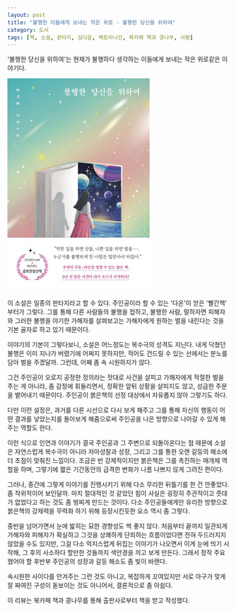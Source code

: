 ```yaml
---
layout: post
title: "불행한 이들에게 보내는 작은 위로 - 불행한 당신을 위하여"
category: 도서
tags: [책, 소설, 판타지, 김다윤, 팩토리나인, 북카페 책과 콩나무, 서평]
---
```


'불행한 당신을 위하여'는
현재가 불행하다 생각하는 이들에게 보내는 작은 위로같은 이야기다.

![표지](/images/for-unfortunate-you-book-h480.jpg)

이 소설은 일종의 판타지라고 할 수 있다.
주인공이라 할 수 있는 '다온'이 얻은 '빨간책' 부터가 그렇다.
그를 통해 다른 사람들의 불행을 접하고,
불행한 사람, 말하자면 피해자와 그러한 불행을 야기한 가해자를 살펴보고는
가해자에게 원하는 벌을 내린다는 것을 기본 골자로 하고 있기 때문이다.

이야기의 기본이 그렇다보니,
소설은 어느정도는 복수극의 성격도 지닌다.
내게 닥쳤던 불행은 이미 지나가 버렸기에 어쩌지 못하지만,
적어도 건드릴 수 있는 선에서는 분노를 담아 벌을 주겠달까.
그런데, 어째 좀 속 시원하지가 않다.

그건 주인공이 오로지 공정한 정의라는 잣대로 사건을 살피고 가해자에게 적절한 벌을 주는 게 아니라,
좀 감정에 휘둘리면서, 정확한 앞뒤 상황을 살피지도 않고, 성급한 주문을 뱉어내기 때문이다.
주인공이 붉은책의 선정 대상에서 자유롭지 않아 그렇기도 하다.

다만 이런 설정은,
과거를 다른 시선으로 다시 보게 해주고
그를 통해 자신의 행동이 어떤 결과를 낳았는지를 돌아보게 해줌으로써
주인공을 나은 방향으로 나아갈 수 있게 해주는 역할도 한다.

이런 식으로 인연과 이야기가 결국 주인공과 그 주변으로 되돌아온다는 점 때문에
소설은 자연스럽게 복수극이 아니라
자아성찰과 성장, 그리고 그를 통한 오랜 갈등의 해소에 더 초점이 맞춰진 느낌이다.
조금은 반 강제적이지만 붉은책은 그를 촉진하는 매개체 역할을 하며,
그렇기에 짧은 기간동안의 급격한 변화가 나름 나쁘지 않게 그려진 편이다.

그러나, 중간에 그렇게 이야기를 진행시키기 위해 다소 무리한 뒤틀기를 한 건 안좋았다.
좀 작위적이어 보인달까.
마치 절대적인 것 같았던 힘이 사실은 굉장히 주관적이고 줏대가 없었다고 하는 것도 좀 벙찌게 만드는 것이다.
다소 주인공들에게만 유리한 방향으로 붉은책의 강제력을 무력화 하기 위해 등장시킨듯한 요소 역시 좀 그렇다.

중반을 넘어가면서 눈에 밟히는 묘한 경향성도 썩 좋지 않다.
처음부터 끝까지 일관되게 가해자와 피해자가 확실하고
그것을 상쾌하게 단죄하는 흐름이었다면 전혀 두드러지지 않았을 수도 있지만,
그걸 다소 억지스럽게 뒤집는 이야기가 나오면서 이게 눈에 띄기 시작해,
그 후의 사소하다 할만한 것들까지 색안경을 끼고 보게 만든다.
그래서 정작 주요했어야 할 후반부 주인공의 성장과 갈등 해소도 좀 빛이 바랜다.

<!--
가해자를 모두 남자로 설정한 것 까지는
기본적인 육체적 힘 차이가 있으니 그렇다고 쳐도,
일종의 지능범이라 할 수 있는 꽃뱀 사기까지 남자 가해자를 등장시키고
그가 일종의 피해자 코스프레를 하는 식으로 피해자와 가해자가 뒤바뀌게 만들었다고 하며
파렴치함까지 얹어 보여주는 것은
이게 단순한 우연이 아님을 짐작케 한다.
이후, 긍정적인 역할을 맡은 사람을 굳이 '여의사'라든가 '여자대원'이라든가 하는 식으로 강조해서 더 그렇다.
이 작가의 세상은 당최,
가해자는 반드시 남자이고 도우미는 반드시 여자여야만 한다고 못이라도 박혀있는 건가?
이 편향된 이야기는 대체 뭔가.
-->

속시원한 사이다를 안겨주는 그런 것도 아니고,
복잡하게 꼬여있지만 서로 아구가 맞게 잘 짜여진 구성이 돋보이는 것도 아니어서,
결론적으로 좀 아쉽다.



<div class="im im-info">
이 리뷰는 북카페 책과 콩나무를 통해 출판사로부터 책을 받고 작성했다.
</div>
